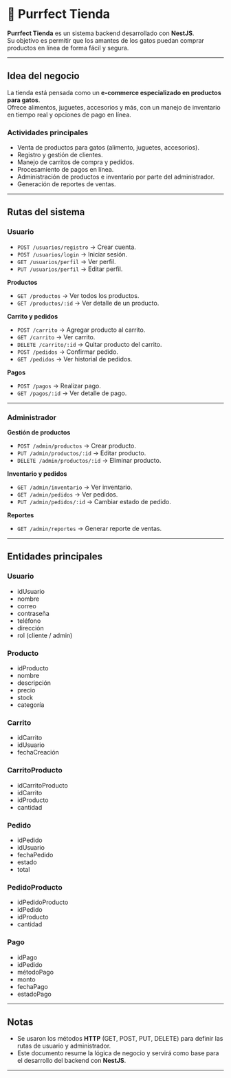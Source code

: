 # 🐾 Purrfect Tienda

**Purrfect Tienda** es un sistema backend desarrollado con **NestJS**.  
Su objetivo es permitir que los amantes de los gatos puedan comprar productos en línea de forma fácil y segura.  

---

## Idea del negocio
La tienda está pensada como un **e-commerce especializado en productos para gatos**.  
Ofrece alimentos, juguetes, accesorios y más, con un manejo de inventario en tiempo real y opciones de pago en línea.  

### Actividades principales
- Venta de productos para gatos (alimento, juguetes, accesorios).  
- Registro y gestión de clientes.  
- Manejo de carritos de compra y pedidos.  
- Procesamiento de pagos en línea.  
- Administración de productos e inventario por parte del administrador.  
- Generación de reportes de ventas.  

---

## Rutas del sistema

### Usuario
- `POST /usuarios/registro` → Crear cuenta.  
- `POST /usuarios/login` → Iniciar sesión.  
- `GET /usuarios/perfil` → Ver perfil.  
- `PUT /usuarios/perfil` → Editar perfil.  

**Productos**
- `GET /productos` → Ver todos los productos.  
- `GET /productos/:id` → Ver detalle de un producto.  

**Carrito y pedidos**
- `POST /carrito` → Agregar producto al carrito.  
- `GET /carrito` → Ver carrito.  
- `DELETE /carrito/:id` → Quitar producto del carrito.  
- `POST /pedidos` → Confirmar pedido.  
- `GET /pedidos` → Ver historial de pedidos.  

**Pagos**
- `POST /pagos` → Realizar pago.  
- `GET /pagos/:id` → Ver detalle de pago.  

---

### Administrador
**Gestión de productos**
- `POST /admin/productos` → Crear producto.  
- `PUT /admin/productos/:id` → Editar producto.  
- `DELETE /admin/productos/:id` → Eliminar producto.  

**Inventario y pedidos**
- `GET /admin/inventario` → Ver inventario.  
- `GET /admin/pedidos` → Ver pedidos.  
- `PUT /admin/pedidos/:id` → Cambiar estado de pedido.  

**Reportes**
- `GET /admin/reportes` → Generar reporte de ventas.  

---

## Entidades principales

### Usuario
- idUsuario  
- nombre  
- correo  
- contraseña  
- teléfono  
- dirección  
- rol (cliente / admin)  

### Producto
- idProducto  
- nombre  
- descripción  
- precio  
- stock  
- categoría  

### Carrito
- idCarrito  
- idUsuario  
- fechaCreación  

### CarritoProducto
- idCarritoProducto  
- idCarrito  
- idProducto  
- cantidad  

### Pedido
- idPedido  
- idUsuario  
- fechaPedido  
- estado  
- total  

### PedidoProducto
- idPedidoProducto  
- idPedido  
- idProducto  
- cantidad  

### Pago
- idPago  
- idPedido  
- métodoPago  
- monto  
- fechaPago  
- estadoPago  

---

## Notas
- Se usaron los métodos **HTTP** (GET, POST, PUT, DELETE) para definir las rutas de usuario y administrador.  
- Este documento resume la lógica de negocio y servirá como base para el desarrollo del backend con **NestJS**.  

---

